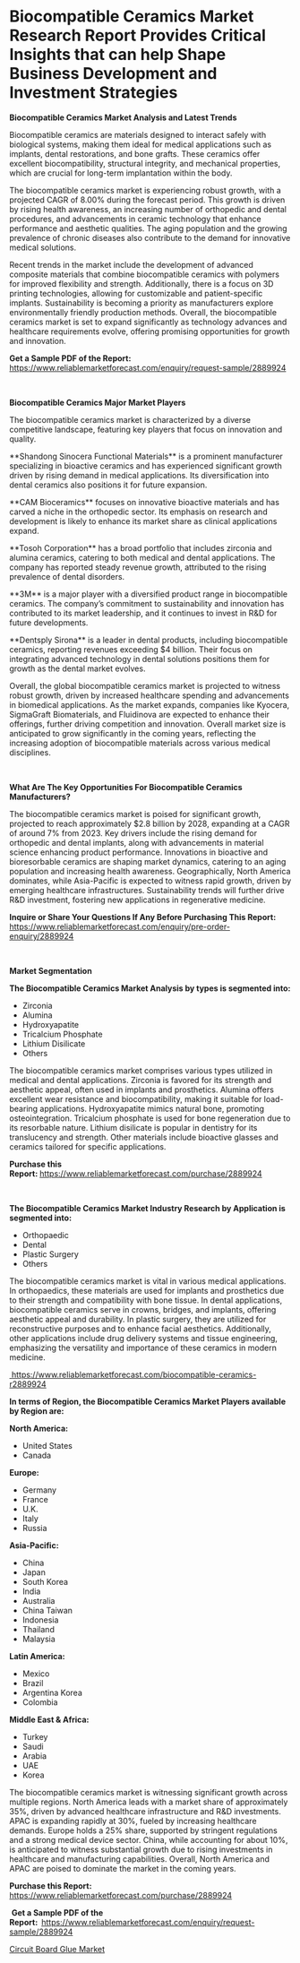 <p><h1>Biocompatible Ceramics Market Research Report Provides Critical Insights that can help Shape Business Development and Investment Strategies</h1></p><p><strong>Biocompatible Ceramics Market Analysis and Latest Trends</strong></p>
<p><p>Biocompatible ceramics are materials designed to interact safely with biological systems, making them ideal for medical applications such as implants, dental restorations, and bone grafts. These ceramics offer excellent biocompatibility, structural integrity, and mechanical properties, which are crucial for long-term implantation within the body. </p><p>The biocompatible ceramics market is experiencing robust growth, with a projected CAGR of 8.00% during the forecast period. This growth is driven by rising health awareness, an increasing number of orthopedic and dental procedures, and advancements in ceramic technology that enhance performance and aesthetic qualities. The aging population and the growing prevalence of chronic diseases also contribute to the demand for innovative medical solutions.</p><p>Recent trends in the market include the development of advanced composite materials that combine biocompatible ceramics with polymers for improved flexibility and strength. Additionally, there is a focus on 3D printing technologies, allowing for customizable and patient-specific implants. Sustainability is becoming a priority as manufacturers explore environmentally friendly production methods. Overall, the biocompatible ceramics market is set to expand significantly as technology advances and healthcare requirements evolve, offering promising opportunities for growth and innovation.</p></p>
<p><strong>Get a Sample PDF of the Report:&nbsp;</strong> <a href="https://www.reliablemarketforecast.com/enquiry/request-sample/2889924?utm_campaign=3525&utm_medium=2&utm_source=Github&utm_content=ia&utm_term=14032025&utm_id=biocompatible-ceramics">https://www.reliablemarketforecast.com/enquiry/request-sample/2889924</a></p>
<p>&nbsp;</p>
<p><strong>Biocompatible Ceramics Major Market Players</strong></p>
<p><p>The biocompatible ceramics market is characterized by a diverse competitive landscape, featuring key players that focus on innovation and quality. </p><p>**Shandong Sinocera Functional Materials** is a prominent manufacturer specializing in bioactive ceramics and has experienced significant growth driven by rising demand in medical applications. Its diversification into dental ceramics also positions it for future expansion.</p><p>**CAM Bioceramics** focuses on innovative bioactive materials and has carved a niche in the orthopedic sector. Its emphasis on research and development is likely to enhance its market share as clinical applications expand.</p><p>**Tosoh Corporation** has a broad portfolio that includes zirconia and alumina ceramics, catering to both medical and dental applications. The company has reported steady revenue growth, attributed to the rising prevalence of dental disorders.</p><p>**3M** is a major player with a diversified product range in biocompatible ceramics. The company’s commitment to sustainability and innovation has contributed to its market leadership, and it continues to invest in R&D for future developments.</p><p>**Dentsply Sirona** is a leader in dental products, including biocompatible ceramics, reporting revenues exceeding $4 billion. Their focus on integrating advanced technology in dental solutions positions them for growth as the dental market evolves.</p><p>Overall, the global biocompatible ceramics market is projected to witness robust growth, driven by increased healthcare spending and advancements in biomedical applications. As the market expands, companies like Kyocera, SigmaGraft Biomaterials, and Fluidinova are expected to enhance their offerings, further driving competition and innovation. Overall market size is anticipated to grow significantly in the coming years, reflecting the increasing adoption of biocompatible materials across various medical disciplines.</p></p>
<p>&nbsp;</p>
<p><strong>What Are The Key Opportunities For Biocompatible Ceramics Manufacturers?</strong></p>
<p><p>The biocompatible ceramics market is poised for significant growth, projected to reach approximately $2.8 billion by 2028, expanding at a CAGR of around 7% from 2023. Key drivers include the rising demand for orthopedic and dental implants, along with advancements in material science enhancing product performance. Innovations in bioactive and bioresorbable ceramics are shaping market dynamics, catering to an aging population and increasing health awareness. Geographically, North America dominates, while Asia-Pacific is expected to witness rapid growth, driven by emerging healthcare infrastructures. Sustainability trends will further drive R&D investment, fostering new applications in regenerative medicine.</p></p>
<p><strong>Inquire or Share Your Questions If Any Before Purchasing This Report:</strong> <a href="https://www.reliablemarketforecast.com/enquiry/pre-order-enquiry/2889924?utm_campaign=3525&utm_medium=2&utm_source=Github&utm_content=ia&utm_term=14032025&utm_id=biocompatible-ceramics">https://www.reliablemarketforecast.com/enquiry/pre-order-enquiry/2889924</a></p>
<p>&nbsp;</p>
<p><strong>Market Segmentation</strong></p>
<p><strong>The Biocompatible Ceramics Market Analysis by types is segmented into:</strong></p>
<p><ul><li>Zirconia</li><li>Alumina</li><li>Hydroxyapatite</li><li>Tricalcium Phosphate</li><li>Lithium Disilicate</li><li>Others</li></ul></p>
<p><p>The biocompatible ceramics market comprises various types utilized in medical and dental applications. Zirconia is favored for its strength and aesthetic appeal, often used in implants and prosthetics. Alumina offers excellent wear resistance and biocompatibility, making it suitable for load-bearing applications. Hydroxyapatite mimics natural bone, promoting osteointegration. Tricalcium phosphate is used for bone regeneration due to its resorbable nature. Lithium disilicate is popular in dentistry for its translucency and strength. Other materials include bioactive glasses and ceramics tailored for specific applications.</p></p>
<p><strong>Purchase this Report:&nbsp;</strong><a href="https://www.reliablemarketforecast.com/purchase/2889924?utm_campaign=3525&utm_medium=2&utm_source=Github&utm_content=ia&utm_term=14032025&utm_id=biocompatible-ceramics">https://www.reliablemarketforecast.com/purchase/2889924</a></p>
<p>&nbsp;</p>
<p><strong>The Biocompatible Ceramics Market Industry Research by Application is segmented into:</strong></p>
<p><ul><li>Orthopaedic</li><li>Dental</li><li>Plastic Surgery</li><li>Others</li></ul></p>
<p><p>The biocompatible ceramics market is vital in various medical applications. In orthopaedics, these materials are used for implants and prosthetics due to their strength and compatibility with bone tissue. In dental applications, biocompatible ceramics serve in crowns, bridges, and implants, offering aesthetic appeal and durability. In plastic surgery, they are utilized for reconstructive purposes and to enhance facial aesthetics. Additionally, other applications include drug delivery systems and tissue engineering, emphasizing the versatility and importance of these ceramics in modern medicine.</p></p>
<p><a href="https://www.reliablemarketforecast.com/biocompatible-ceramics-r2889924?utm_campaign=3525&utm_medium=2&utm_source=Github&utm_content=ia&utm_term=14032025&utm_id=biocompatible-ceramics">&nbsp;https://www.reliablemarketforecast.com/biocompatible-ceramics-r2889924</a></p>
<p><strong>In terms of Region, the Biocompatible Ceramics Market Players available by Region are:</strong></p>
<p>
    <p> <strong> North America: </strong>
        <ul>
            <li>United States</li>
            <li>Canada</li>
        </ul>
        </p> 
    <p> <strong> Europe: </strong>
        <ul>
            <li>Germany</li>
            <li>France</li>
            <li>U.K.</li>
            <li>Italy</li>
            <li>Russia</li>
        </ul>
        </p> 
    <p> <strong> Asia-Pacific: </strong>
        <ul>
            <li>China</li>
            <li>Japan</li>
            <li>South Korea</li>
            <li>India</li>
            <li>Australia</li>
            <li>China Taiwan</li>
            <li>Indonesia</li>
            <li>Thailand</li>
            <li>Malaysia</li>
        </ul>
        </p> 
    <p> <strong> Latin America: </strong>
        <ul>
            <li>Mexico</li>
            <li>Brazil</li>
            <li>Argentina Korea</li>
            <li>Colombia</li>
        </ul>
        </p> 
    <p> <strong> Middle East & Africa: </strong>
        <ul>
            <li>Turkey</li>
            <li>Saudi</li>
            <li>Arabia</li>
            <li>UAE</li>
            <li>Korea</li>
        </ul>
    </p>
    </p>
<p><p>The biocompatible ceramics market is witnessing significant growth across multiple regions. North America leads with a market share of approximately 35%, driven by advanced healthcare infrastructure and R&D investments. APAC is expanding rapidly at 30%, fueled by increasing healthcare demands. Europe holds a 25% share, supported by stringent regulations and a strong medical device sector. China, while accounting for about 10%, is anticipated to witness substantial growth due to rising investments in healthcare and manufacturing capabilities. Overall, North America and APAC are poised to dominate the market in the coming years.</p></p>
<p><strong>Purchase this Report: </strong><a href="https://www.reliablemarketforecast.com/purchase/2889924?utm_campaign=3525&utm_medium=2&utm_source=Github&utm_content=ia&utm_term=14032025&utm_id=biocompatible-ceramics">https://www.reliablemarketforecast.com/purchase/2889924</a></p>
<p>&nbsp;<strong>Get a Sample PDF of the Report:&nbsp;&nbsp;</strong><a href="https://www.reliablemarketforecast.com/enquiry/request-sample/2889924?utm_campaign=3525&utm_medium=2&utm_source=Github&utm_content=ia&utm_term=14032025&utm_id=biocompatible-ceramics">https://www.reliablemarketforecast.com/enquiry/request-sample/2889924</a></p>
<p><strong></strong></p>
<p><p><a href="https://github.com/sharphadan/Market-Research-Report-List-1/blob/main/circuit-board-glue-market.md?utm_campaign=3525&utm_medium=2&utm_source=Github&utm_content=ia&utm_term=14032025&utm_id=biocompatible-ceramics">Circuit Board Glue Market</a></p></p>